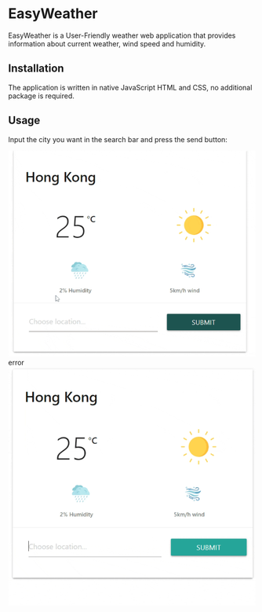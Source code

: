 # EasyWeather
EasyWeather is a User-Friendly weather web application that provides information about current weather, wind speed and humidity.

## Installation
The application is written in native JavaScript HTML and CSS, no additional package is required. 

## Usage

Input the city you want in the search bar and press the send button:

![Alt Text](ReadmeGifs/gif1.gif)
error
![Alt Text](ReadmeGifs/gif2.gif)
